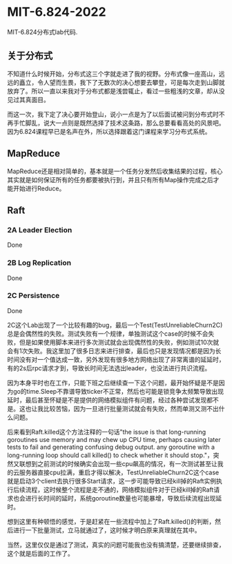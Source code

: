 # MIT-6.824-2022
MIT-6.824分布式lab代码.


## 关于分布式
不知道什么时候开始，分布式这三个字就走进了我的视野。分布式像一座高山，远远的矗立，令人望而生畏，我下了无数次的决心想要去攀登，可是每次走到山脚就放弃了。所以一直以来我对于分布式都是浅尝辄止，看过一些粗浅的文章，却从没见过其真面目。

而这一次，我下定了决心要开始登山，说小一点是为了以后面试被问到分布式时不再手忙脚乱，说大一点则是既然选择了技术这条路，那么总要看看高处的风景吧。因为6.824课程早已是名声在外，所以选择跟着这门课程来学习分布式系统。


## MapReduce
MapReduce还是相对简单的，基本就是一个任务分发然后收集结果的过程，核心其实就是如何保证所有的任务都要被执行到，并且只有所有Map操作完成之后才能开始进行Reduce。

## Raft
### 2A Leader Election
Done
### 2B Log Replication
Done
### 2C Persistence
Done

2C这个Lab出现了一个比较有趣的bug，最后一个Test(TestUnreliableChurn2C)总是会偶然性的失败。测试失败有一个规律，单独测试这个case的时候不会失败，但是如果使用脚本来进行多次测试就会出现偶然性的失败，例如测试10次就会有1次失败。我这里加了很多日志来进行排查，最后也只是发现情况都是因为长时间没有对一个值达成一致，另外发现有很多地方网络出现了非常离谱的延延时，有的2s后rpc请求才到，导致长时间无法选出leader，也没法进行共识流程。

因为本身平时也在工作，只能下班之后继续查一下这个问题，最开始怀疑是不是因为go的time.Sleep不靠谱导致ticker不正常，然后也可能是锁竞争太频繁导致出现延时，最后甚至怀疑是不是提供的网络模拟组件有问题，经过各种尝试发现都不是。这也让我比较苦恼，因为一旦进行批量测试就会有失败，然而单测又测不出什么问题。

后来看到Raft.killed这个方法注释的一句话"the issue is that long-running goroutines use memory and may chew up CPU time, perhaps causing later tests to fail and generating confusing debug output. any goroutine with a long-running loop should call killed() to check whether it should stop."，突然又联想到之前测试的时候确实会出现一些cpu飙高的情况，有一次测试甚至让我的云服务器直接cpu拉满，重启才得以解决，TestUnreliableChurn2C这个case就是启动3个client去执行很多Start请求，这一步可能导致已经kill掉的Raft实例执行后续流程，这时候整个流程是走不通的，网络模拟组件对于已经kill掉的Raft请求也会进行长时间的延时，系统goroutine数量也可能暴增，导致后续流程出现延时。

想到这里有种顿悟的感觉，于是赶紧在一些流程中加上了Raft.killed()的判断，然后进行一下批量测试，立马就通过了，这时候才明白原来真理就在其中。

当然，这里仅仅是通过了测试，真实的问题可能我也没有搞清楚，还要继续排查，这个就是后面的工作了。
